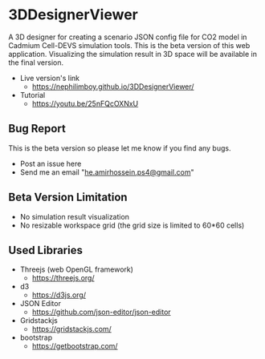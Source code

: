 # 3DDesignerViewer
A 3D designer for creating a scenario JSON config file for CO2 model in Cadmium Cell-DEVS simulation tools.
This is the beta version of this web application. Visualizing the simulation result in 3D space will be available in the
final version. 
- Live version's link
    - https://nephilimboy.github.io/3DDesignerViewer/
- Tutorial 
    - https://youtu.be/25nFQcOXNxU
   
## Bug Report
This is the beta version so please let me know if you find any bugs.
- Post an issue here 
- Send me an email "he.amirhossein.ps4@gmail.com"

## Beta Version Limitation
- No simulation result visualization
- No resizable workspace grid (the grid size is limited to 60*60 cells)

## Used Libraries
- Threejs (web OpenGL framework)
    - https://threejs.org/
- d3
    - https://d3js.org/
- JSON Editor
    - https://github.com/json-editor/json-editor
- Gridstackjs
    - https://gridstackjs.com/
- bootstrap
    -   https://getbootstrap.com/